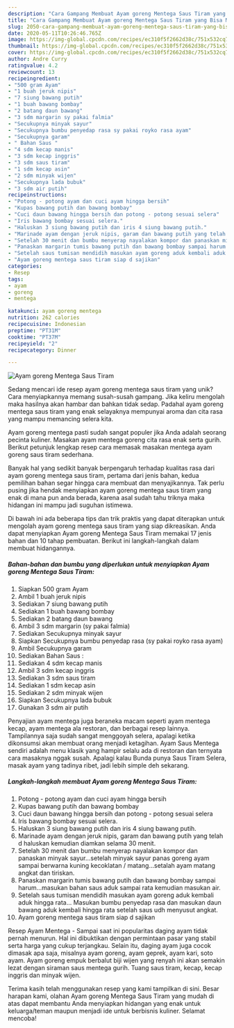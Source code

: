 ```yaml
---
description: "Cara Gampang Membuat Ayam goreng Mentega Saus Tiram yang Bisa Manjain Lidah"
title: "Cara Gampang Membuat Ayam goreng Mentega Saus Tiram yang Bisa Manjain Lidah"
slug: 2050-cara-gampang-membuat-ayam-goreng-mentega-saus-tiram-yang-bisa-manjain-lidah
date: 2020-05-11T10:26:46.765Z
image: https://img-global.cpcdn.com/recipes/ec310f5f2662d38c/751x532cq70/ayam-goreng-mentega-saus-tiram-foto-resep-utama.jpg
thumbnail: https://img-global.cpcdn.com/recipes/ec310f5f2662d38c/751x532cq70/ayam-goreng-mentega-saus-tiram-foto-resep-utama.jpg
cover: https://img-global.cpcdn.com/recipes/ec310f5f2662d38c/751x532cq70/ayam-goreng-mentega-saus-tiram-foto-resep-utama.jpg
author: Andre Curry
ratingvalue: 4.2
reviewcount: 13
recipeingredient:
- "500 gram Ayam"
- "1 buah jeruk nipis"
- "7 siung bawang putih"
- "1 buah bawang bombay"
- "2 batang daun bawang"
- "3 sdm margarin sy pakai falmia"
- "Secukupnya minyak sayur"
- "Secukupnya bumbu penyedap rasa sy pakai royko rasa ayam"
- "Secukupnya garam"
- " Bahan Saus "
- "4 sdm kecap manis"
- "3 sdm kecap inggris"
- "3 sdm saus tiram"
- "1 sdm kecap asin"
- "2 sdm minyak wijen"
- "Secukupnya lada bubuk"
- "3 sdm air putih"
recipeinstructions:
- "Potong - potong ayam dan cuci ayam hingga bersih"
- "Kupas bawang putih dan bawang bombay"
- "Cuci daun bawang hingga bersih dan potong - potong sesuai selera"
- "Iris bawang bombay sesuai selera."
- "Haluskan 3 siung bawang putih dan iris 4 siung bawang putih."
- "Marinade ayam dengan jeruk nipis, garam dan bawang putih yang telah d haluskan kemudian diamkan selama 30 menit."
- "Setelah 30 menit dan bumbu menyerap nayalakan kompor dan panaskan minyak sayur...setelah minyak sayur panas goreng ayam sampai berwarna kuning kecoklatan / matang...setalah ayam matang angkat dan tiriskan."
- "Panaskan margarin tumis bawang putih dan bawang bombay sampai harum...masukan bahan saus aduk sampai rata kemudian masukan air."
- "Setelah saus tumisan mendidih masukan ayam goreng aduk kembali aduk hingga rata... Masukan bumbu penyedap rasa dan masukan daun bawang aduk kembali hingga rata setelah saus udh menyusut angkat."
- "Ayam goreng mentega saus tiram siap d sajikan"
categories:
- Resep
tags:
- ayam
- goreng
- mentega

katakunci: ayam goreng mentega 
nutrition: 262 calories
recipecuisine: Indonesian
preptime: "PT31M"
cooktime: "PT37M"
recipeyield: "2"
recipecategory: Dinner

---
```



![Ayam goreng Mentega Saus Tiram](https://img-global.cpcdn.com/recipes/ec310f5f2662d38c/751x532cq70/ayam-goreng-mentega-saus-tiram-foto-resep-utama.jpg)

Sedang mencari ide resep ayam goreng mentega saus tiram yang unik? Cara menyiapkannya memang susah-susah gampang. Jika keliru mengolah maka hasilnya akan hambar dan bahkan tidak sedap. Padahal ayam goreng mentega saus tiram yang enak selayaknya mempunyai aroma dan cita rasa yang mampu memancing selera kita.

Ayam goreng mentega pasti sudah sangat populer jika Anda adalah seorang pecinta kuliner. Masakan ayam mentega goreng cita rasa enak serta gurih. Berikut petunjuk lengkap resep cara memasak masakan mentega ayam goreng saus tiram sederhana.

Banyak hal yang sedikit banyak berpengaruh terhadap kualitas rasa dari ayam goreng mentega saus tiram, pertama dari jenis bahan, kedua pemilihan bahan segar hingga cara membuat dan menyajikannya. Tak perlu pusing jika hendak menyiapkan ayam goreng mentega saus tiram yang enak di mana pun anda berada, karena asal sudah tahu triknya maka hidangan ini mampu jadi suguhan istimewa.


Di bawah ini ada beberapa tips dan trik praktis yang dapat diterapkan untuk mengolah ayam goreng mentega saus tiram yang siap dikreasikan. Anda dapat menyiapkan Ayam goreng Mentega Saus Tiram memakai 17 jenis bahan dan 10 tahap pembuatan. Berikut ini langkah-langkah dalam membuat hidangannya.

<!--inarticleads1-->

##### Bahan-bahan dan bumbu yang diperlukan untuk menyiapkan Ayam goreng Mentega Saus Tiram:

1. Siapkan 500 gram Ayam
1. Ambil 1 buah jeruk nipis
1. Sediakan 7 siung bawang putih
1. Sediakan 1 buah bawang bombay
1. Sediakan 2 batang daun bawang
1. Ambil 3 sdm margarin (sy pakai falmia)
1. Sediakan Secukupnya minyak sayur
1. Siapkan Secukupnya bumbu penyedap rasa (sy pakai royko rasa ayam)
1. Ambil Secukupnya garam
1. Sediakan  Bahan Saus :
1. Sediakan 4 sdm kecap manis
1. Ambil 3 sdm kecap inggris
1. Sediakan 3 sdm saus tiram
1. Sediakan 1 sdm kecap asin
1. Sediakan 2 sdm minyak wijen
1. Siapkan Secukupnya lada bubuk
1. Gunakan 3 sdm air putih


Penyajian ayam mentega juga beraneka macam seperti ayam mentega kecap, ayam mentega ala restoran, dan berbagai resep lainnya. Tampilannya saja sudah sangat menggoyah selera, apalagi ketika dikonsumsi akan membuat orang menjadi ketagihan. Ayam Saus Mentega sendiri adalah menu klasik yang hampir selalu ada di restoran dan ternyata cara masaknya nggak susah. Apalagi kalau Bunda punya Saus Tiram Selera, masak ayam yang tadinya ribet, jadi lebih simple deh sekarang. 

<!--inarticleads2-->

##### Langkah-langkah membuat Ayam goreng Mentega Saus Tiram:

1. Potong - potong ayam dan cuci ayam hingga bersih
1. Kupas bawang putih dan bawang bombay
1. Cuci daun bawang hingga bersih dan potong - potong sesuai selera
1. Iris bawang bombay sesuai selera.
1. Haluskan 3 siung bawang putih dan iris 4 siung bawang putih.
1. Marinade ayam dengan jeruk nipis, garam dan bawang putih yang telah d haluskan kemudian diamkan selama 30 menit.
1. Setelah 30 menit dan bumbu menyerap nayalakan kompor dan panaskan minyak sayur...setelah minyak sayur panas goreng ayam sampai berwarna kuning kecoklatan / matang...setalah ayam matang angkat dan tiriskan.
1. Panaskan margarin tumis bawang putih dan bawang bombay sampai harum...masukan bahan saus aduk sampai rata kemudian masukan air.
1. Setelah saus tumisan mendidih masukan ayam goreng aduk kembali aduk hingga rata... Masukan bumbu penyedap rasa dan masukan daun bawang aduk kembali hingga rata setelah saus udh menyusut angkat.
1. Ayam goreng mentega saus tiram siap d sajikan


Resep Ayam Mentega - Sampai saat ini popularitas daging ayam tidak pernah menurun. Hal ini dibuktikan dengan permintaan pasar yang stabil serta harga yang cukup terjangkau. Selain itu, daging ayam juga cocok dimasak apa saja, misalnya ayam goreng, ayam geprek, ayam kari, soto ayam. Ayam goreng empuk berbalut biji wijen yang renyah ini akan semakin lezat dengan siraman saus mentega gurih. Tuang saus tiram, kecap, kecap inggris dan minyak wijen. 

Terima kasih telah menggunakan resep yang kami tampilkan di sini. Besar harapan kami, olahan Ayam goreng Mentega Saus Tiram yang mudah di atas dapat membantu Anda menyiapkan hidangan yang enak untuk keluarga/teman maupun menjadi ide untuk berbisnis kuliner. Selamat mencoba!
